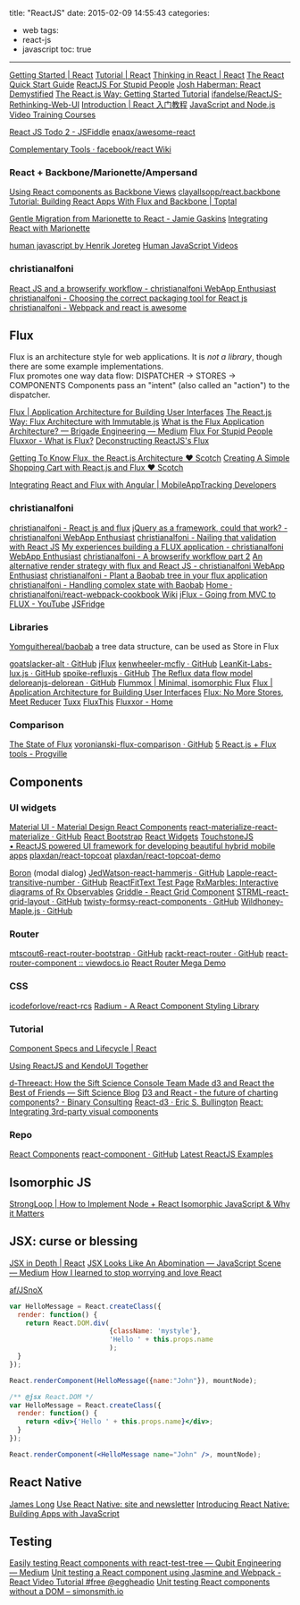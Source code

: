 title: "ReactJS"
date: 2015-02-09 14:55:43
categories:
- web
tags:
- react-js
- javascript
toc: true
---

[Getting Started | React](http://facebook.github.io/react/docs/getting-started.html)
[Tutorial | React](http://facebook.github.io/react/docs/tutorial.html)
[Thinking in React | React](http://facebook.github.io/react/docs/thinking-in-react.html)
[The React Quick Start Guide](http://www.jackcallister.com/2015/01/05/the-react-quick-start-guide.html)
[ReactJS For Stupid People](http://blog.andrewray.me/reactjs-for-stupid-people/)
[Josh Haberman: React Demystified](http://blog.reverberate.org/2014/02/react-demystified.html)
[The React.js Way: Getting Started Tutorial](http://blog.risingstack.com/the-react-way-getting-started-tutorial/)
[ifandelse/ReactJS-Rethinking-Web-UI](https://github.com/ifandelse/ReactJS-Rethinking-Web-UI)
[Introduction | React 入门教程](http://hulufei.gitbooks.io/react-tutorial/content/)
[JavaScript and Node.js Video Training Courses](https://frontendmasters.com/courses/react/setting-state/)

[React JS Todo 2 - JSFiddle](http://jsfiddle.net/johnthethird/NXCyC/9/)
[enaqx/awesome-react](https://github.com/enaqx/awesome-react)

[Complementary Tools · facebook/react Wiki](https://github.com/facebook/react/wiki/Complementary-Tools)

### React + Backbone/Marionette/Ampersand

[Using React components as Backbone Views](http://www.thomasboyt.com/2013/12/17/using-reactjs-as-a-backbone-view.html)
[clayallsopp/react.backbone](https://github.com/clayallsopp/react.backbone)
[Tutorial: Building React Apps With Flux and Backbone | Toptal](http://www.toptal.com/front-end/simple-data-flow-in-react-applications-using-flux-and-backbone)

[Gentle Migration from Marionette to React - Jamie Gaskins](http://jgaskins.org/blog/2015/02/06/gentle-migration-from-marionette-to-react)
[Integrating React with Marionette](https://gist.github.com/BinaryMuse/334120e0ef156e410f98)

[human javascript by Henrik Joreteg](http://humanjavascript.com/)
[Human JavaScript Videos](http://learn.humanjavascript.com/react-ampersand)

### christianalfoni

[React JS and a browserify workflow - christianalfoni WebApp Enthusiast](http://christianalfoni.github.io/javascript/2014/08/15/react-js-workflow.html)
[christianalfoni - Choosing the correct packaging tool for React js](http://www.christianalfoni.com/articles/2014_08_29_Choosing-the-correct-packaging-tool-for-React-js)
[christianalfoni - Webpack and react is awesome](http://www.christianalfoni.com/articles/2014_12_13_Webpack-and-react-is-awesome)

## Flux

Flux is an architecture style for web applications. It is *not a library*, though there are some example implementations.  
Flux promotes one way data flow:
  DISPATCHER -> STORES -> COMPONENTS
Components pass an "intent" (also called an "action") to the dispatcher.

[Flux | Application Architecture for Building User Interfaces](http://facebook.github.io/flux/)
[The React.js Way: Flux Architecture with Immutable.js](http://blog.risingstack.com/the-react-js-way-flux-architecture-with-immutable-js/)
[What is the Flux Application Architecture? — Brigade Engineering — Medium](https://medium.com/brigade-engineering/what-is-the-flux-application-architecture-b57ebca85b9e)
[Flux For Stupid People](http://blog.andrewray.me/flux-for-stupid-people/)
[Fluxxor - What is Flux?](http://fluxxor.com/what-is-flux.html)
[Deconstructing ReactJS's Flux](http://spoike.ghost.io/deconstructing-reactjss-flux/)

[Getting To Know Flux, the React.js Architecture ♥ Scotch](http://scotch.io/tutorials/javascript/getting-to-know-flux-the-react-js-architecture)
[Creating A Simple Shopping Cart with React.js and Flux ♥ Scotch](http://scotch.io/tutorials/javascript/creating-a-simple-shopping-cart-with-react-js-and-flux)

[Integrating React and Flux with Angular | MobileAppTracking Developers](https://developers.mobileapptracking.com/addressing-angular-weaknesses-with-react-and-flux/)

### christianalfoni

[christianalfoni - React js and flux](http://www.christianalfoni.com/articles/2014_08_20_React-js-and-flux)
[jQuery as a framework, could that work? - christianalfoni WebApp Enthusiast](http://christianalfoni.github.io/javascript/2014/09/08/jquery-as-a-framework-could-that-work.html)
[christianalfoni - Nailing that validation with React JS](http://www.christianalfoni.com/articles/2014_10_22_Nailing-that-validation-with-React-JS)
[My experiences building a FLUX application - christianalfoni WebApp Enthusiast](http://christianalfoni.github.io/javascript/2014/10/27/my-experiences-building-a-flux-application.html)
[christianalfoni - A browserify workflow part 2](http://www.christianalfoni.com/articles/2014_10_30_A-browserify-workflow-part-2)
[An alternative render strategy with flux and React JS - christianalfoni WebApp Enthusiast](http://christianalfoni.github.io/javascript/2014/12/04/flux-and-eventemitter2.html)
[christianalfoni - Plant a Baobab tree in your flux application](http://www.christianalfoni.com/articles/2015_02_06_Plant-a-Baobab-tree-in-your-flux-application)
[christianalfoni - Handling complex state with Baobab](http://www.christianalfoni.com/articles/2015_04_26_Handling-complex-state-with-Baobab)
[Home · christianalfoni/react-webpack-cookbook Wiki](https://github.com/christianalfoni/react-webpack-cookbook/wiki)
[jFlux - Going from MVC to FLUX - YouTube](https://www.youtube.com/watch?v=plUN2L4Ak14)
[JSFridge](http://www.jsfridge.com/courses/jFlux_-_A_framework_to_keep_you_sane/scenes/0)

### Libraries

[Yomguithereal/baobab](https://github.com/Yomguithereal/baobab) a tree data structure, can be used as Store in Flux

[goatslacker-alt · GitHub](https://github.com/goatslacker/alt)
[jFlux](http://www.jflux.io/)
[kenwheeler-mcfly · GitHub](https://github.com/kenwheeler/mcfly)
[LeanKit-Labs-lux.js · GitHub](https://github.com/LeanKit-Labs/lux.js)
[spoike-refluxjs · GitHub](https://github.com/spoike/refluxjs)
  [The Reflux data flow model](http://blog.krawaller.se/posts/the-reflux-data-flow-model/)
[deloreanjs-delorean · GitHub](https://github.com/deloreanjs/delorean)
[Flummox | Minimal, isomorphic Flux](http://acdlite.github.io/flummox)
[Flux | Application Architecture for Building User Interfaces](http://facebook.github.io/flux/docs/overview.html)
[Flux: No More Stores, Meet Reducer](https://blog.javascripting.com/2015/06/19/flux-no-more-stores-meet-reducer/)
[Tuxx](http://www.tuxedojs.org/)
[FluxThis](https://fluxthis.io/)
[Fluxxor - Home](http://fluxxor.com/)

### Comparison

[The State of Flux](https://reactjsnews.com/the-state-of-flux/)
[voronianski-flux-comparison · GitHub](https://github.com/voronianski/flux-comparison)
[5 React.js + Flux tools - Progville](http://www.progville.com/javascript/5-react-js-flux-tools/)

## Components

### UI widgets

[Material UI - Material Design React Components](http://material-ui.com/)
[react-materialize-react-materialize · GitHub](https://github.com/react-materialize/react-materialize)
[React Bootstrap](http://react-bootstrap.github.io/)
[React Widgets](http://jquense.github.io/react-widgets/docs/#/)
[TouchstoneJS • ReactJS powered UI framework for developing beautiful hybrid mobile apps](http://touchstonejs.io/)
[plaxdan/react-topcoat](https://github.com/plaxdan/react-topcoat) [plaxdan/react-topcoat-demo](https://github.com/plaxdan/react-topcoat-demo)

[Boron](http://madscript.com/boron/) (modal dialog)
[JedWatson-react-hammerjs · GitHub](https://github.com/JedWatson/react-hammerjs)
[Lapple-react-transitive-number · GitHub](https://github.com/Lapple/react-transitive-number)
[ReactFitText Test Page](http://softwarepsychonaut.com/react-fittext/)
[RxMarbles: Interactive diagrams of Rx Observables](http://rxmarbles.com/)
[Griddle - React Grid Component](http://griddlegriddle.github.io/Griddle/)
[STRML-react-grid-layout · GitHub](https://github.com/STRML/react-grid-layout)
[twisty-formsy-react-components · GitHub](https://github.com/twisty/formsy-react-components)
[Wildhoney-Maple.js · GitHub](https://github.com/Wildhoney/Maple.js)

### Router

[mtscout6-react-router-bootstrap · GitHub](https://github.com/mtscout6/react-router-bootstrap)
[rackt-react-router · GitHub](https://github.com/rackt/react-router)
[react-router-component :: viewdocs.io](http://strml.viewdocs.io/react-router-component)
[React Router Mega Demo](http://react-router-mega-demo.herokuapp.com/)

### CSS

[icodeforlove/react-rcs](https://github.com/icodeforlove/react-rcs)
[Radium - A React Component Styling Library](http://projects.formidablelabs.com/radium/)

### Tutorial

[Component Specs and Lifecycle | React](http://facebook.github.io/react/docs/component-specs.html)

[Using ReactJS and KendoUI Together](http://ifandelse.com/using-reactjs-and-kendoui-together/)

[d-Threeact: How the Sift Science Console Team Made d3 and React the Best of Friends — Sift Science Blog](http://blog.siftscience.com/blog/2015/4/6/d-threeact-how-sift-science-made-d3-react-besties)
[D3 and React - the future of charting components? - Binary Consulting](http://10consulting.com/2014/02/19/d3-plus-reactjs-for-charting/)
[React-d3 · Eric S. Bullington](https://ericbullington.com/blog/2014/11/16/react-d3-charts/)
[React: Integrating 3rd-party visual components](http://yaymedia.net/?p=1571)

### Repo

[React Components](http://react-components.com/)
[react-component · GitHub](https://github.com/react-component)
[Latest ReactJS Examples](http://react.rocks/)

## Isomorphic JS

[StrongLoop | How to Implement Node + React Isomorphic JavaScript & Why it Matters](https://strongloop.com/strongblog/node-js-react-isomorphic-javascript-why-it-matters/)

## JSX: curse or blessing

[JSX in Depth | React](http://facebook.github.io/react/docs/jsx-in-depth.html)
[JSX Looks Like An Abomination — JavaScript Scene — Medium](https://medium.com/javascript-scene/jsx-looks-like-an-abomination-1c1ec351a918)
[How I learned to stop worrying and love React](http://firstdoit.com/react-1/)

[af/JSnoX](https://github.com/af/JSnoX)

```js
var HelloMessage = React.createClass({
  render: function() {
    return React.DOM.div(
                         {className: 'mystyle'},
                         'Hello ' + this.props.name
                         );
  }
});

React.renderComponent(HelloMessage({name:"John"}), mountNode);
```

```jsx
/** @jsx React.DOM */
var HelloMessage = React.createClass({
  render: function() {
    return <div>{'Hello ' + this.props.name}</div>;
  }
});

React.renderComponent(<HelloMessage name="John" />, mountNode);
```

## React Native

[James Long](http://jlongster.com/First-Impressions-using-React-Native)
[Use React Native: site and newsletter](http://www.reactnative.com/)
[Introducing React Native: Building Apps with JavaScript](http://www.raywenderlich.com/99473/introducing-react-native-building-apps-javascript)

## Testing

[Easily testing React components with react-test-tree — Qubit Engineering — Medium](https://medium.com/qubit-engineering/easily-testing-react-components-with-react-test-tree-f9e1668b1c2d)
[Unit testing a React component using Jasmine and Webpack - React Video Tutorial #free @eggheadio](https://egghead.io/lessons/react-unit-testing-a-react-component-using-jasmine-and-webpack)
[Unit testing React components without a DOM – simonsmith.io](http://simonsmith.io/unit-testing-react-components-without-a-dom)
